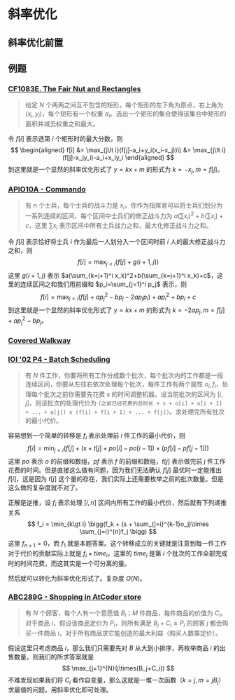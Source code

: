 # 斜率优化

## 斜率优化前置

## 例题

### [CF1083E. The Fair Nut and Rectangles](https://codeforces.com/contest/1083/problem/E)

> 给定 $N$ 个两两之间互不包含的矩形，每个矩形的左下角为原点，右上角为 $(x_i,y_i)$，每个矩形有一个权重 $a_i$。选出一个矩形的集合使得该集合中矩形的面积并减去权重之和最大。

令 $f[i]$ 表示选第 $i$ 个矩形时的最大分数，则
$$
\begin{aligned}
f[i] &= \max_{j\lt i}(f[j]-a_i+y_i(x_i-x_j))\\
&= \max_{j\lt i}(f[j]-x_jy_i)-a_i+x_iy_i
\end{aligned}
$$
到这里就是一个显然的斜率优化形式了 $y=kx+m$ 的形式为 $k=-x_j,m=f[j]$。

### [APIO10A - Commando](https://www.spoj.com/problems/APIO10A/)

> 有 $n$ 个士兵，每个士兵的战斗力是 $x_i$，你作为指挥官可以将士兵们划分为一系列连续的区间，每个区间中士兵们的修正战斗力为 $a(\sum x_i)^2+b(\sum x_i)+c$，这里 $\sum x_i$ 表示区间中所有士兵战力之和，最大化修正战斗力之和。

令 $f[i]$ 表示恰好将士兵 $i$ 作为最后一人划分入一个区间时前 $i$ 人的最大修正战斗力之和，则
$$
f[i] = \max_{j\lt i}(f[j]+g(i+1,j))
$$
这里 $g(i+1,j)$ 表示 $a(\sum_{k=j+1}^i x_k)^2+b(\sum_{k=j+1}^i x_k)+c$，这里的连续区间之和我们用前缀和 $p_i=\sum_{j=1}^i p_j$ 表示，则
$$
f[i] = \max_{j\lt i}(f[j]+ap_j^2-bp_j-2ap_jp_i) + ap_i^2+bp_i+c
$$
到这里就是一个显然的斜率优化形式了 $y=kx+m$ 的形式为 $k=-2ap_j,m=f[j]+ap_j^2-bp_j$。

### [Covered Walkway](https://open.kattis.com/problems/coveredwalkway)

### [IOI '02 P4 - Batch Scheduling](https://dmoj.ca/problem/ioi02p4)

> 有 $N$ 件工作，你要将所有工作分成数个批次，每个批次内的工作都是一段连续区间，你要从左往右依次处理每个批次，每件工作有两个属性 $o_i,f_i$，处理每个批次之前你需要先花费 $s$ 的时间调整机器。设当前批次的区间为 $[i,j]$，则该批次的处理代价为 `(之前已经花费的总时长 + s + o[i] + o[i + 1] + ... + o[j]) x (f[i] + f[i + 1] + ... + f[j])`。求处理完所有批次的最小代价。

容易想到一个简单的转移是 $f_i$ 表示处理前 $i$ 件工作的最小代价，则
$$
f[i] = \min_{j\lt i} (f[j] + (s+t[j]+po[i]-po[i-1])\times(pf[i]-pf[j-1]))
$$
这里 $po$ 表示 $o$ 的前缀和数组，$pf$ 表示 $f$ 的前缀和数组，$t[j]$ 表示做完前 $j$ 件工作花费的时间。但是直接这么做有问题，因为我们无法确认 $f[j]$ 最优时一定能推出 $f[i]$，这是因为 $t[j]$ 这个量的存在，我们实际上还需要枚举之前的批次数量。但是这么做的复杂度就不对了。

正解是逆推，设 $f_i$ 表示处理 $[i,n]$ 区间内所有工作的最小代价，然后就有下列递推关系
$$
f_i = \min_{k\gt i} \bigg(f_k + (s + \sum_{j=i}^{k-1}o_j)\times \sum_{j=i}^{n}f_j \bigg)
$$
这里 $f_{n+1}=0$，而 $f_1$ 就是本题答案。这个转移成立的关键就是注意到每一件工作对于代价的贡献实际上就是 $f_i\times time_i$，这里的 $time_i$ 是第 $i$ 个批次的工作全部完成时的时间花费，而这其实是一个可分离的量。

然后就可以转化为斜率优化形式了。复杂度 $O(N)$。

### [ABC289G - Shopping in AtCoder store](https://atcoder.jp/contests/abc289/tasks/abc289_g)

> 有 $N$ 个顾客，每个人有一个意愿值 $B_i$；$M$ 件商品，每件商品的价值为 $C_i$。对于商品 $i$，假设该商品定价为 $P_i$，则所有满足 $B_j+C_i\ge P_i$ 的顾客 $j$ 都会购买一件商品 $i$，对于所有商品求它能创造的最大利益（购买人数乘定价）。

假设这里只考虑商品 $i$，那么我们只需要先对 $B$ 从大到小排序，再枚举商品 $i$ 的出售数量，则我们的所求答案就是
$$
\max_{j=1}^{N}(j\times(B_j+C_i))
$$
不难发现如果我们将 $C_i$ 看作自变量，那么这就是一堆一次函数（$k=j,m=jB_j$）求最值的问题，用斜率优化即可处理。
